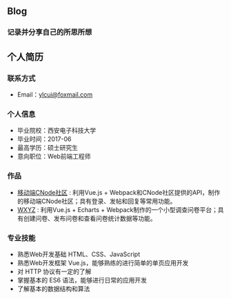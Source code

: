 ## Blog

### 记录并分享自己的所思所想

## 个人简历

### 联系方式
- Email：ylcui@foxmail.com

### 个人信息
 - 毕业院校：西安电子科技大学
 - 毕业时间：2017-06
 - 最高学历：硕士研究生
 - 意向职位：Web前端工程师

### 作品
 - [移动端CNode社区](https://github.com/pramper/CNode-Mobile) : 利用Vue.js + Webpack和CNode社区提供的API，制作的移动端CNode社区；具有登录、发帖和回复等常用功能。
 - [WXYZ](http://github.com/yourname/projectname) : 利用Vue.js + Echarts + Webpack制作的一个小型调查问卷平台；具有创建问卷、发布问卷和查看问卷统计数据等功能。

### 专业技能

- 熟悉Web开发基础 HTML、CSS、JavaScript
- 熟悉Web开发框架 Vue.js，能够熟练的进行简单的单页应用开发
- 对 HTTP 协议有一定的了解
- 掌握基本的 ES6 语法，能够进行日常的应用开发
- 了解基本的数据结构和算法
